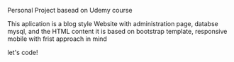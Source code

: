 Personal Project basead on Udemy course

This aplication is a blog style Website with administration page, databse mysql, and the HTML content 
it is based on bootstrap template, responsive mobile with frist approach in mind

let's code!